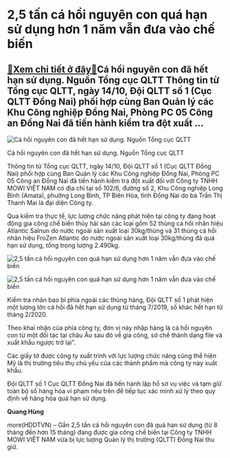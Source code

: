2,5 tấn cá hồi nguyên con quá hạn sử dụng hơn 1 năm vẫn đưa vào chế biến
========================================================================

[:gift:Xem chi tiết ở đây:gift:](https://hddtvn.com/25-tan-ca-hoi-nguyen-con-qua-han-su-dung-hon-1-nam-van-dua-vao-che-bien/)Cá hồi nguyên con đã hết hạn sử dụng. Nguồn Tổng cục QLTT Thông tin từ Tổng cục QLTT, ngày 14/10, Đội QLTT số 1 (Cục QLTT Đồng Nai) phối hợp cùng Ban Quản lý các Khu Công nghiệp Đồng Nai, Phòng PC 05 Công an Đồng Nai đã tiến hành kiểm tra đột xuất …
---------------------------------------------------------------------------------------------------------------------------------------------------------------------------------------------------------------------------------------------------------





![Cá hồi nguyên con đã hết hạn sử dụng. Nguồn Tổng cục QLTT](https://hddtvn.com/wp-content/uploads/2021/01/3736_651974eb00f1feafa7e0.jpg "Cá hồi nguyên con đã hết hạn sử dụng. Nguồn Tổng cục QLTT")


Cá hồi nguyên con đã hết hạn sử dụng. Nguồn Tổng cục QLTT



Thông tin từ Tổng cục QLTT, ngày 14/10, Đội QLTT số 1 (Cục QLTT Đồng Nai) phối hợp cùng Ban Quản lý các Khu Công nghiệp Đồng Nai, Phòng PC 05 Công an Đồng Nai đã tiến hành kiểm tra đột xuất đối với Công ty TNHH MOWI VIỆT NAM có địa chỉ tại số 102/6, đường số 2, Khu Công nghiệp Long Bình (Amata), phường Long Bình, TP Biên Hòa, tỉnh Đồng Nai do bà Trần Thị Thanh Mai là đại diện Công ty.


Qua kiểm tra thực tế, lực lượng chức năng phát hiện tại công ty đang hoạt động gia công chế biến thủy hải sản các loại gồm 52 thùng cá hồi nhãn hiệu Atlantic Salnun do nước ngoài sản xuất loại 30kg/thùng và 31 thùng cá hồi nhãn hiệu FroZen Atlantic do nước ngoài sản xuất loại 30kg/thùng đã quá hạn sử dụng, tổng trọng lượng 2.490kg.





![2,5 tấn cá hồi nguyên con quá hạn sử dụng hơn 1 năm vẫn đưa vào chế biến](https://hddtvn.com/wp-content/uploads/2021/01/3735_6209b760f97a07245e6b.jpg "2,5 tấn cá hồi nguyên con quá hạn sử dụng hơn 1 năm vẫn đưa vào chế biến")






![2,5 tấn cá hồi nguyên con quá hạn sử dụng hơn 1 năm vẫn đưa vào chế biến](https://hddtvn.com/wp-content/uploads/2021/01/3738_bfa4dfcd91d76f8936c6.jpg "2,5 tấn cá hồi nguyên con quá hạn sử dụng hơn 1 năm vẫn đưa vào chế biến")



Kiểm tra nhãn bao bì phía ngoài các thùng hàng, Đội QLTT số 1 phát hiện một lượng lớn cá hồi đã hết hạn sử dụng từ tháng 7/2019, số khác hết hạn từ tháng 2/2020.


Theo khai nhận của phía công ty, đơn vị này nhập hàng là cá hồi nguyên con từ một đối tác tại châu Âu sau đó về gia công, sơ chế thành dạng file và xuất khẩu ngược trở lại”.


Các giấy tờ được công ty xuất trình với lực lượng chức năng cũng thể hiện Mỹ là thị trường tiêu thụ chủ yếu của các thành phẩm mà công ty này xuất khẩu.


Đội QLTT số 1 Cục QLTT Đồng Nai đã tiến hành lập hồ sơ vụ việc và tạm giữ toàn bộ số hàng hóa vi phạm nêu trên để tiếp tục xác minh xử lý theo quy định về hàng hóa quá hạn sử dụng.




**Quang Hùng**



more(HDDTVN) – Gần 2,5 tấn cá hồi nguyên con đã quá hạn sử dụng (từ 8 tháng đến hơn 15 tháng) đang được gia công chế biến tại Công ty TNHH MOWI VIỆT NAM vừa bị lực lượng Quản lý thị trường (QLTT) Đồng Nai thu giữ.

